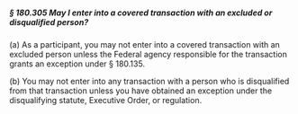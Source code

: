 ##### § 180.305 May I enter into a covered transaction with an excluded or disqualified person? #####

(a) As a participant, you may not enter into a covered transaction with an excluded person unless the Federal agency responsible for the transaction grants an exception under § 180.135.

(b) You may not enter into any transaction with a person who is disqualified from that transaction unless you have obtained an exception under the disqualifying statute, Executive Order, or regulation.